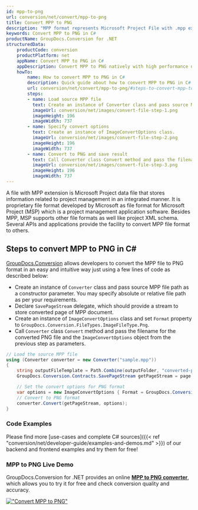 ```yaml
---
id: mpp-to-png
url: conversion/net/convert/mpp-to-png
title: Convert MPP to PNG
description: "MPP format represents Microsoft Project File with .mpp extension. Learn how to convert MPP to PNG file programmatically in C# language using GroupDocs.Conversion for .NET library."
keywords: Convert MPP to PNG in C#
productName: GroupDocs.Conversion for .NET
structuredData:
    productCode: conversion
    productPlatform: net
    appName: Convert MPP to PNG in C#
    appDescription: Convert MPP to PNG natively with high performance using C# language and server side GroupDocs.Conversion for .NET APIs, without the use of any software like Microsoft or Open Office.
    howTo:
        name: How to convert MPP to PNG in C# 
        description: Quick guide about how to convert MPP to PNG in C# with high performance and accuracy.
        url: conversion/net/convert/mpp-to-png/#steps-to-convert-mpp-to-png-in-c
        steps:
        - name: Load source MPP file 
          text: Create an instance of Converter class and pass source MPP file path as a constructor parameter. You may specify absolute or relative file path as per your requirements. 
          imageUrl: conversion/net/images/convert-file-step-1.png
          imageHeight: 196
          imageWidth: 737
        - name: Specify convert options 
          text: Create an instance of ImageConvertOptions class.
          imageUrl: conversion/net/images/convert-file-step-2.png
          imageHeight: 196
          imageWidth: 737
        - name: Convert to PNG and save result 
          text: Call Converter class Convert method and pass the filename for the converted HTML file and the ImageConvertOptions object from the previous step as parameters.
          imageUrl: conversion/net/images/convert-file-step-3.png
          imageHeight: 196
          imageWidth: 737
---
```


A file with MPP extension is Microsoft Project data file that stores information related to project management in an integrated manner. It is proprietary file format developed by Microsoft as file format for Microsoft Project (MSP) which is a project management application software. Besides MPP, MSP supports other file formats as well like project XML schema. Several APIs and applications provide the facility to convert MPP file format to others.

## Steps to convert MPP to PNG in C#

[GroupDocs.Conversion](https://products.groupdocs.com/conversion/net) allows developers to convert the MPP file to PNG format in an easy and intuitive way just using a few lines of code as described below:

* Create an instance of `Converter` class and pass source MPP file path as a constructor parameter. You may specify absolute or relative file path as per your requirements. 
* Declare `SavePageStream` delegate, which should provide a stream to store converted page of MPP document.
* Create an instance of `ImageConvertOptions` class and set `Format` property to `GroupDocs.Conversion.FileTypes.ImageFileType.Png`.
* Call `Converter` class `Convert` method and pass the filename for the converted PNG file and the `ImageConvertOptions` object from the previous step as parameters.

```csharp
// Load the source MPP file
using (Converter converter = new Converter("sample.mpp"))
{
    string outputFileTemplate = Path.Combine(outputFolder, "converted-page-{0}.png");
    GroupDocs.Conversion.Contracts.SavePageStream getPageStream = page => new FileStream(string.Format(outputFileTemplate, page), FileMode.Create);

    // Set the convert options for PNG format
    var options = new ImageConvertOptions { Format = GroupDocs.Conversion.FileTypes.ImageFileType.Png };   
    // Convert to PNG format
    converter.Convert(getPageStream, options);
}
```

### Code Examples

Please find more [use-cases and complete C# sources]({{< ref "conversion/net/developer-guide/examples-and-demos.md" >}}) of our backend and frontend examples and try them for free!

### MPP to PNG Live Demo

GroupDocs.Conversion for .NET provides an online [**MPP to PNG converter**](https://products.groupdocs.app/conversion/mpp-to-png), which allows you to try it for free and check conversion quality and accuracy.

[!["Convert MPP to PNG"](conversion/net/images/convert-to-png/convert-mpp-to-png.png)](https://products.groupdocs.app/conversion/mpp-to-png)